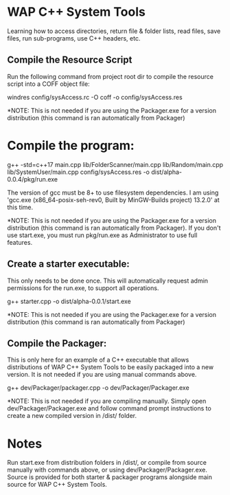 # WAP C++ System Tools

Learning how to access directories, return file & folder lists, read files, save files, run sub-programs, use C++ headers, etc.



## Compile the Resource Script

Run the following command from project root dir to compile the resource script into a COFF object file:

windres config/sysAccess.rc -O coff -o config/sysAccess.res

*NOTE: This is not needed if you are using the Packager.exe for a version distribution (this command is ran automatically from Packager)



# Compile the program:

g++ -std=c++17 main.cpp lib/FolderScanner/main.cpp lib/Random/main.cpp lib/SystemUser/main.cpp config/sysAccess.res -o dist/alpha-0.0.4/pkg/run.exe

The version of gcc must be 8+ to use filesystem dependencies. I am using 'gcc.exe (x86_64-posix-seh-rev0, Built by MinGW-Builds project) 13.2.0' at this time.

*NOTE: This is not needed if you are using the Packager.exe for a version distribution (this command is ran automatically from Packager). If you don't use start.exe, you must run pkg/run.exe as Administrator to use full features.



## Create a starter executable:

This only needs to be done once. This will automatically request admin permissions for the run.exe, to support all operations.

g++ starter.cpp -o dist/alpha-0.0.1/start.exe

*NOTE: This is not needed if you are using the Packager.exe for a version distribution (this command is ran automatically from Packager)



## Compile the Packager:

This is only here for an example of a C++ executable that allows distributions of WAP C++ System Tools to be easily packaged into a new version. It is not needed if you are using manual commands above.

g++ dev/Packager/packager.cpp -o dev/Packager/Packager.exe

*NOTE: This is not needed if you are compiling manually. Simply open dev/Packager/Packager.exe and follow command prompt instructions to create a new compiled version in /dist/ folder.



# Notes

Run start.exe from distribution folders in /dist/, or compile from source manually with commands above, or using dev/Packager/Packager.exe. Source is provided for both starter & packager programs alongside main source for WAP C++ System Tools.
